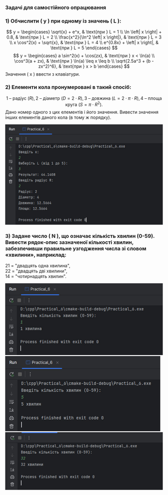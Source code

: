 ### Задачі для самостійного опрацювання

### 1) Обчислити ( y ) при одному із значень ( L ):

$$
y =
\begin{cases}
\sqrt{x} + e^x, & \text{при } L = 1 \\
\ln \left| x \right| + 0.8, & \text{при } L = 2 \\
\frac{x^2}{\ln^2 \left| x \right|}, & \text{при } L = 3 \\
x \cos^2(x) + \sqrt{x}, & \text{при } L = 4 \\
e^{0.8x} + \left| x \right|, & \text{при } L = 5
\end{cases}
$$
$$
y =
\begin{cases}
a \sin^2(x) + \cos(zx), & \text{при } x < \ln(a) \\
\cos^3(a + zx), & \text{при } \ln(a) \leq x \leq b \\
\sqrt{2.5a^3 + (b - zx^2)^6}, & \text{при } x > b
\end{cases}
$$
Значення  ( x ) ввести з клавіатури.

### 2) Елементи кола пронумеровані в такий спосіб:
$$
\text{1 – радіус } ( R ),
\text{2 – діаметр } ( D = 2 \cdot R ), 
\text{3 – довжина } ( L = 2 \cdot \pi \cdot R ),
\text{4 – площа круга } ( S = \pi \cdot R^2 ).
$$
Дано номер одного з цих елементів і його значення. Вивести значення інших елементів даного кола (в тому ж порядку).

![6 (1).jpg](screenshots%2F6%20%281%29.jpg)

### 3) Задане число ( N ), що означає кількість хвилин (0-59). Вивести рядок-опис зазначеної кількості хвилин, забезпечивши правильне узгодження числа зі словом «хвилини», наприклад:

21 = "двадцять одна хвилина",  
22 = "двадцять дві хвилини",  
14 = "чотирнадцять хвилин".

![6 (2).jpg](screenshots%2F6%20%282%29.jpg)
![6 (3).jpg](screenshots%2F6%20%283%29.jpg)
![6 (4).jpg](screenshots%2F6%20%284%29.jpg)
